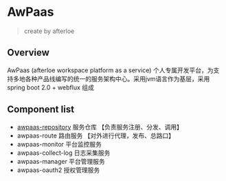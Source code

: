 # AwPaas
> create by afterloe    

## Overview
AwPaas (afterloe workspace platform as a service) 个人专属开发平台，为支持多地各种产品线编写的统一的服务架构中心。采用jvm语言作为基层，采用spring boot 2.0 + webflux 组成

## Component list
* [awpaas-repository](https://github.com/afterloe/awpaas-repository)    服务仓库      【负责服务注册、分发、调用】
* awpaas-route          路由服务      【对外进行代理，发布、总路口】
* awpaas-monitor        平台监控服务
* awpaas-collect-log    日志采集服务
* awpaas-manager        平台管理服务
* awpaas-oauth2         授权管理服务
